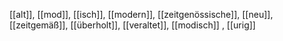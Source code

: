 [[alt]], [[mod]], [[isch]], [[modern]], [[zeitgenössische]], [[neu]], [[zeitgemäß]], [[überholt]], [[veraltet]], [[modisch]]
, [[urig]]